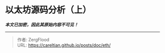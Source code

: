 # 以太坊源码分析（上）

_**本文已加密，因此其原始内容不可见！**_

---

> 作者: ZergFlood  
> URL: https://careltian.github.io/posts/doc/eth/  

